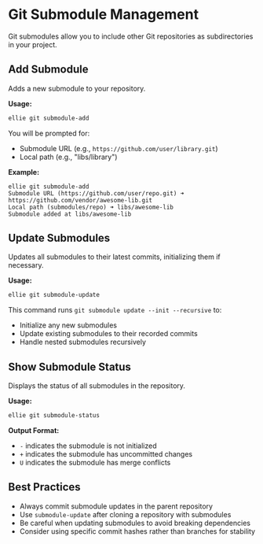 # Git Submodule Management

Git submodules allow you to include other Git repositories as subdirectories in your project.

## Add Submodule

Adds a new submodule to your repository.

**Usage:**

```bash
ellie git submodule-add
```

You will be prompted for:

- Submodule URL (e.g., `https://github.com/user/library.git`)
- Local path (e.g., "libs/library")

**Example:**

```text
ellie git submodule-add
Submodule URL (https://github.com/user/repo.git) ➜ https://github.com/vendor/awesome-lib.git
Local path (submodules/repo) ➜ libs/awesome-lib
Submodule added at libs/awesome-lib
```

## Update Submodules

Updates all submodules to their latest commits, initializing them if necessary.

**Usage:**

```bash
ellie git submodule-update
```

This command runs `git submodule update --init --recursive` to:

- Initialize any new submodules
- Update existing submodules to their recorded commits
- Handle nested submodules recursively

## Show Submodule Status

Displays the status of all submodules in the repository.

**Usage:**

```bash
ellie git submodule-status
```

**Output Format:**
- `-` indicates the submodule is not initialized
- `+` indicates the submodule has uncommitted changes
- `U` indicates the submodule has merge conflicts

## Best Practices

- Always commit submodule updates in the parent repository
- Use `submodule-update` after cloning a repository with submodules
- Be careful when updating submodules to avoid breaking dependencies
- Consider using specific commit hashes rather than branches for stability